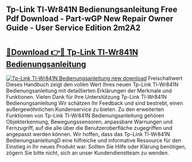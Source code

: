 ## Tp-Link Tl-Wr841N Bedienungsanleitung Free Pdf Download - Part-wGP New Repair Owner Guide - User Service Edition 2m2A2

# <h2><a href="http://df5r4sh.blite.top/?on=Tp-Link+Tl-Wr841N+Bedienungsanleitung">🔗Download 👉🔴 Tp-Link Tl-Wr841N Bedienungsanleitung</a></h2>

[![Tp-Link Tl-Wr841N Bedienungsanleitung new download](https://i.imgur.com/lujVjoI.png)](http://df5r4sh.blite.top/?on=Tp-Link+Tl-Wr841N+Bedienungsanleitung)
Freischaltwert Dieses Handbuch zeigt den vollen Wert Ihres neuen Tp-Link Tl-Wr841N Bedienungsanleitung mit detaillierten Erklärungen der Merkmale und Funktionen. Vielen Dank für Ihre Unterstützung Tp-Link Tl-Wr841N Bedienungsanleitung Wir schätzen Ihr Feedback und sind bestrebt, einen außergewöhnlichen Kundenservice zu bieten. Zu den erweiterten Funktionen von Tp-Link Tl-Wr841N Bedienungsanleitung gehören Objekterkennung, Bewegungssensoren, anpassbare Warnungen und Fernzugriff, auf die alle über die Benutzeroberfläche zugegriffen und angepasst werden können. Wir hoffen, dass das Tp-Link Tl-Wr841N BedienungsanleitungD eine hilfreiche und informative Ressource für den Einstieg in Ihr neues Produkt war. Sollten Sie Hilfe oder Klärung benötigen, zögern Sie bitte nicht, sich an unser Kundendienstteam zu wenden.
